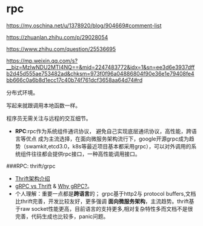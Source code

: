 # rpc


https://my.oschina.net/u/1378920/blog/904669#comment-list

https://zhuanlan.zhihu.com/p/29028054

https://www.zhihu.com/question/25536695


https://mp.weixin.qq.com/s?__biz=MzIwNDU2MTI4NQ==&mid=2247483772&idx=1&sn=ee3d6e3937dffb2d45d555ae753482ad&chksm=973f0f96a04886804f90e36e1e79408fe4bb666c0a6b8d1ecc17c40b74f761dcf3658aa64d74#rd

分布式环境。

写起来就跟调用本地函数一样。

程序员无需关注与远程的交互细节。




- **RPC**:rpc作为系统组件通讯协议， 避免自己实现底层通讯协议，高性能，跨语言等优点 成为主流选择，在面向微服务架构流行下，google开源grpc成为趋势（swamkit,etcd3.0，k8s等最近项目基本都采用grpc），可以对外调用的系统组件往往都会提供rpc接口，一种高性能调用接口。
 



###RPC: thrift/grpc
   -  [Thrift架构介绍](http://www.91it.org/articles/thrift-framework-intro.html)
   -  [gRPC vs Thrift](http://blog.csdn.net/dazheng/article/details/48830511) & [Why gRPC?](http://www.grpc.io/posts/principles)。
   -  个人理解：重要一点都是**跨语言**的； grpc基于http2与 protocol buffers,文档比thrift完善，开发比较友好，更多强调 **面向微服务架构**，主流趋势。thrift基于raw socket性能更高，目前语言的支持更多,相对复杂特性多而文档不是很完善，代码生成也比较多，panic问题。